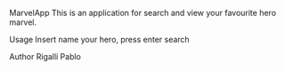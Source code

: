 MarvelApp
This is an application for search and view your favourite hero marvel.



Usage
Insert name your hero, press enter search



Author
Rigalli Pablo
